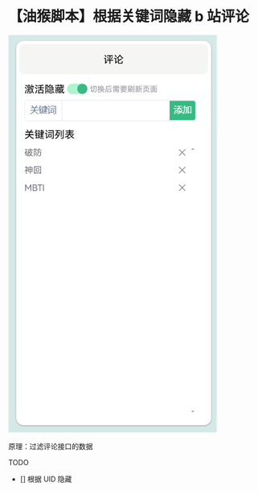 # 【油猴脚本】根据关键词隐藏 b 站评论

![效果截图](https://github.com/QiYuOr2/bili-comment-hide/blob/main/screenshot.png)

原理：过滤评论接口的数据

TODO
- [] 根据 UID 隐藏